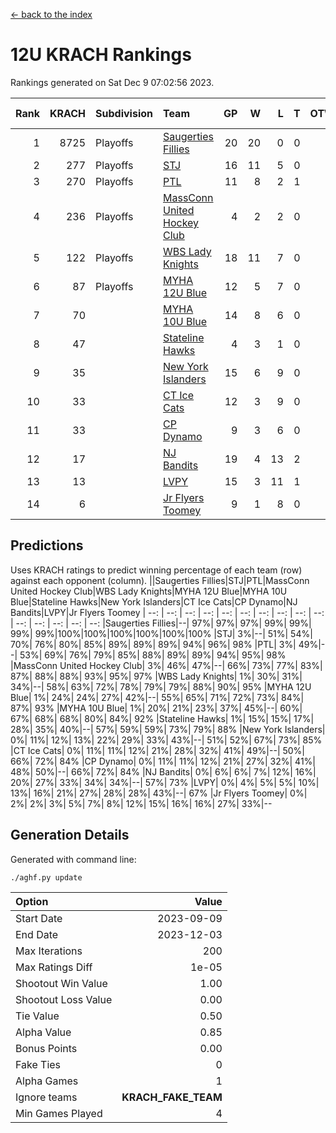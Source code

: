 [<- back to the index](readme.md)
# 12U KRACH Rankings
Rankings generated on Sat Dec  9 07:02:56 2023.

Rank|KRACH|Subdivision|Team|GP|W|L|T|OTW|OTL|SoS|Exp Wins|Win Diff
---:|---:|:---|:---|---:|---:|---:|---:|---:|---:|---:|---:|---:
1|8725|Playoffs|[Saugerties Fillies](https://gamesheetstats.com/seasons/3663/teams/140805/schedule)|20|20|0|0|0|0|77|20.8|-0.0
2|277|Playoffs|[STJ](https://gamesheetstats.com/seasons/3663/teams/140800/schedule)|16|11|5|0|1|0|1109|11.9|0.0
3|270|Playoffs|[PTL](https://gamesheetstats.com/seasons/3663/teams/140798/schedule)|11|8|2|1|0|1|94|9.4|0.0
4|236|Playoffs|[MassConn United Hockey Club](https://gamesheetstats.com/seasons/3663/teams/140797/schedule)|4|2|2|0|1|0|1843|2.9|0.0
5|122|Playoffs|[WBS Lady Knights](https://gamesheetstats.com/seasons/3663/teams/140808/schedule)|18|11|7|0|0|0|1445|11.9|0.0
6|87|Playoffs|[MYHA 12U Blue](https://gamesheetstats.com/seasons/3663/teams/140799/schedule)|12|5|7|0|0|1|810|5.9|0.0
7|70||[MYHA 10U Blue](https://gamesheetstats.com/seasons/3663/teams/140806/schedule)|14|8|6|0|0|1|648|8.9|0.0
8|47||[Stateline Hawks](https://gamesheetstats.com/seasons/3663/teams/174606/schedule)|4|3|1|0|0|1|16|3.9|0.0
9|35||[New York Islanders](https://gamesheetstats.com/seasons/3663/teams/140809/schedule)|15|6|9|0|2|0|1144|6.9|0.0
10|33||[CT Ice Cats](https://gamesheetstats.com/seasons/3663/teams/140801/schedule)|12|3|9|0|1|1|1438|3.9|0.0
11|33||[CP Dynamo](https://gamesheetstats.com/seasons/3663/teams/140802/schedule)|9|3|6|0|0|1|1799|3.9|0.0
12|17||[NJ Bandits](https://gamesheetstats.com/seasons/3663/teams/140807/schedule)|19|4|13|2|1|1|1792|5.9|0.0
13|13||[LVPY](https://gamesheetstats.com/seasons/3663/teams/140804/schedule)|15|3|11|1|2|0|634|4.4|0.0
14|6||[Jr Flyers Toomey](https://gamesheetstats.com/seasons/3663/teams/140803/schedule)|9|1|8|0|0|1|60|1.9|0.0

## Predictions
Uses KRACH ratings to predict winning percentage of each team (row) against each opponent (column).
||Saugerties Fillies|STJ|PTL|MassConn United Hockey Club|WBS Lady Knights|MYHA 12U Blue|MYHA 10U Blue|Stateline Hawks|New York Islanders|CT Ice Cats|CP Dynamo|NJ Bandits|LVPY|Jr Flyers Toomey
| --: | --: | --: | --: | --: | --: | --: | --: | --: | --: | --: | --: | --: | --: | --: 
|Saugerties Fillies|--| 97%| 97%| 97%| 99%| 99%| 99%| 99%|100%|100%|100%|100%|100%|100%
|STJ|  3%|--| 51%| 54%| 70%| 76%| 80%| 85%| 89%| 89%| 89%| 94%| 96%| 98%
|PTL|  3%| 49%|--| 53%| 69%| 76%| 79%| 85%| 88%| 89%| 89%| 94%| 95%| 98%
|MassConn United Hockey Club|  3%| 46%| 47%|--| 66%| 73%| 77%| 83%| 87%| 88%| 88%| 93%| 95%| 97%
|WBS Lady Knights|  1%| 30%| 31%| 34%|--| 58%| 63%| 72%| 78%| 79%| 79%| 88%| 90%| 95%
|MYHA 12U Blue|  1%| 24%| 24%| 27%| 42%|--| 55%| 65%| 71%| 72%| 73%| 84%| 87%| 93%
|MYHA 10U Blue|  1%| 20%| 21%| 23%| 37%| 45%|--| 60%| 67%| 68%| 68%| 80%| 84%| 92%
|Stateline Hawks|  1%| 15%| 15%| 17%| 28%| 35%| 40%|--| 57%| 59%| 59%| 73%| 79%| 88%
|New York Islanders|  0%| 11%| 12%| 13%| 22%| 29%| 33%| 43%|--| 51%| 52%| 67%| 73%| 85%
|CT Ice Cats|  0%| 11%| 11%| 12%| 21%| 28%| 32%| 41%| 49%|--| 50%| 66%| 72%| 84%
|CP Dynamo|  0%| 11%| 11%| 12%| 21%| 27%| 32%| 41%| 48%| 50%|--| 66%| 72%| 84%
|NJ Bandits|  0%|  6%|  6%|  7%| 12%| 16%| 20%| 27%| 33%| 34%| 34%|--| 57%| 73%
|LVPY|  0%|  4%|  5%|  5%| 10%| 13%| 16%| 21%| 27%| 28%| 28%| 43%|--| 67%
|Jr Flyers Toomey|  0%|  2%|  2%|  3%|  5%|  7%|  8%| 12%| 15%| 16%| 16%| 27%| 33%|--

## Generation Details

Generated with command line:
```
./aghf.py update
```

| Option | Value |
| :----- | ----: |
| Start Date | 2023-09-09 |
| End Date | 2023-12-03 |
| Max Iterations | 200 |
| Max Ratings Diff | 1e-05 |
| Shootout Win Value | 1.00 |
| Shootout Loss Value | 0.00 |
| Tie Value | 0.50 |
| Alpha Value | 0.85 |
| Bonus Points | 0.00 |
| Fake Ties | 0 |
| Alpha Games | 1 |
| Ignore teams | __KRACH_FAKE_TEAM__ |
| Min Games Played | 4 |

